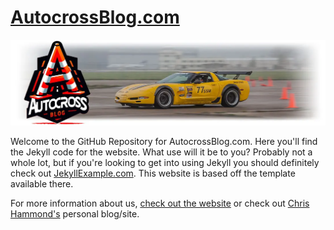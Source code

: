 # [AutocrossBlog.com](AutocrossBlog.com)

![AutocrossBlog.com Logo](/assets/GradientLogo.webp)

Welcome to the GitHub Repository for AutocrossBlog.com. Here you'll find the Jekyll code for the website. What use will it be to you? Probably not a whole lot, but if you're looking to get into using Jekyll you should definitely check out [JekyllExample.com](https://www.jekylexample.com). This website is based off the template available there.

For more information about us, [check out the website](AutocrossBlog.com) or check out [Chris Hammond's](https://www.chrishammond.com) personal blog/site.

